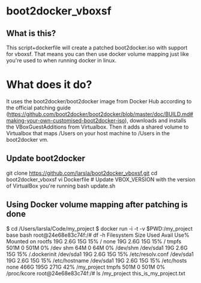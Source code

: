 # boot2docker_vboxsf

## What is this?
This script+dockerfile will create a patched boot2docker.iso with support for vboxsf.
That means you can then use docker volume mapping just like you're used to when running docker in linux.

# What does it do?
It uses the boot2docker/boot2docker image from Docker Hub according to the official patching guide (https://github.com/boot2docker/boot2docker/blob/master/doc/BUILD.md#making-your-own-customised-boot2docker-iso),
downloads and installs the VBoxGuestAdditions from Virtualbox.
Then it adds a shared volume to Virtualbox that maps /Users on your host machine to /Users in the boot2docker vm.

## Update boot2docker
git clone https://github.com/larsla/boot2docker_vboxsf.git
cd boot2docker_vboxsf
vi Dockerfile     # Update VBOX_VERSION with the version of VirtualBox you're running
bash update.sh

## Using Docker volume mapping after patching is done
 $ cd /Users/larsla/Code/my_project
 $ docker run -i -t -v $PWD:/my_project base bash
 root@24e68e83c74f:/# df -h
 Filesystem      Size  Used Avail Use% Mounted on
 rootfs           19G  2.6G   15G  15% /
 none             19G  2.6G   15G  15% /
 tmpfs           501M     0  501M   0% /dev
 shm              64M     0   64M   0% /dev/shm
 /dev/sda1        19G  2.6G   15G  15% /.dockerinit
 /dev/sda1        19G  2.6G   15G  15% /etc/resolv.conf
 /dev/sda1        19G  2.6G   15G  15% /etc/hostname
 /dev/sda1        19G  2.6G   15G  15% /etc/hosts
 none            466G  195G  271G  42% /my_project
 tmpfs           501M     0  501M   0% /proc/kcore
 root@24e68e83c74f:/# ls /my_project
  this_is_my_project.txt
